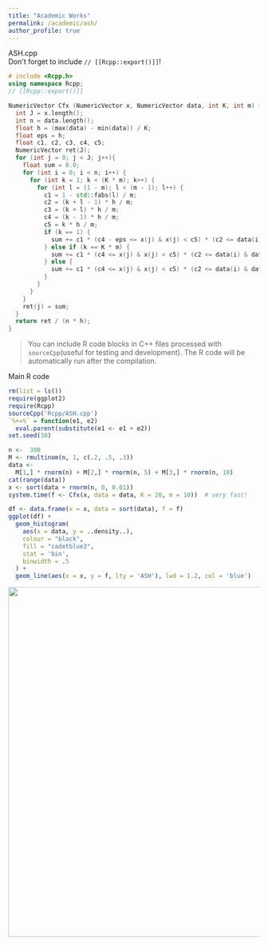```yaml
---
title: "Academic Works"
permalink: /academic/ash/
author_profile: true
---
```


ASH.cpp\
Don't forget to include `// [[Rcpp::export()]]`!
```cpp
# include <Rcpp.h>
using namespace Rcpp;
// [[Rcpp::export()]]

NumericVector Cfx (NumericVector x, NumericVector data, int K, int m) {
  int J = x.length(); 
  int n = data.length();
  float h = (max(data) - min(data)) / K;
  float eps = h;
  float c1, c2, c3, c4, c5;
  NumericVector ret(J);
  for (int j = 0; j < J; j++){
    float sum = 0.0;
    for (int i = 0; i < n; i++) {
      for (int k = 1; k < (K * m); k++) {
        for (int l = (1 - m); l < (m - 1); l++) {
          c1 = 1 - std::fabs(l) / m;
          c2 = (k + l - 1) * h / m;
          c3 = (k + l) * h / m;
          c4 = (k - 1) * h / m;
          c5 = k * h / m;
          if (k == 1) {
            sum += c1 * (c4 - eps <= x(j) & x(j) < c5) * (c2 <= data(i) & data(i) < c3);
          } else if (k == K * m) {
            sum += c1 * (c4 <= x(j) & x(j) < c5) * (c2 <= data(i) & data(i) < c3 + eps);
          } else {
            sum += c1 * (c4 <= x(j) & x(j) < c5) * (c2 <= data(i) & data(i) < c3);
          }
        }
      }
    }
    ret(j) = sum;
  }
  return ret / (n * h);
}
```
>You can include R code blocks in C++ files processed with `sourceCpp`(useful for testing and development). The R code will be automatically  run after the compilation.

Main R code
```r
rm(list = ls())
require(ggplot2)
require(Rcpp)
sourceCpp('Rcpp/ASH.cpp')
`%+=%` = function(e1, e2)
  eval.parent(substitute(e1 <- e1 + e2))
set.seed(30)

n <-  300
M <- rmultinom(n, 1, c(.2, .5, .3))
data <-
  M[1,] * rnorm(n) + M[2,] * rnorm(n, 5) + M[3,] * rnorm(n, 10)
cat(range(data))
x <- sort(data + rnorm(n, 0, 0.01))
system.time(f <- Cfx(x, data = data, K = 20, m = 10))  # very fast!

df <- data.frame(x = x, data = sort(data), f = f)
ggplot(df) +
  geom_histogram(
    aes(x = data, y = ..density..),
    colour = "black",
    fill = "cadetblue3",
    stat = 'bin',
    binwidth = .5
  ) +
  geom_line(aes(x = x, y = f, lty = 'ASH'), lwd = 1.2, col = 'blue')
```
<img src='https://jaehochang92.github.io/images/ash.svg' width="700px">
